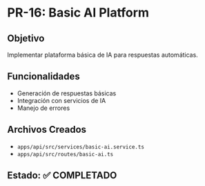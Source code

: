 # PR-16: Basic AI Platform

## Objetivo
Implementar plataforma básica de IA para respuestas automáticas.

## Funcionalidades
- Generación de respuestas básicas
- Integración con servicios de IA
- Manejo de errores

## Archivos Creados
- `apps/api/src/services/basic-ai.service.ts`
- `apps/api/src/routes/basic-ai.ts`

## Estado: ✅ COMPLETADO
